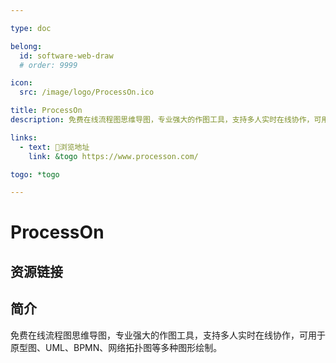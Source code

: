 ```yaml
---

type: doc

belong:
  id: software-web-draw
  # order: 9999

icon:
  src: /image/logo/ProcessOn.ico

title: ProcessOn
description: 免费在线流程图思维导图，专业强大的作图工具，支持多人实时在线协作，可用于原型图、UML、BPMN、网络拓扑图等多种图形绘制。

links:
  - text: 🧰浏览地址
    link: &togo https://www.processon.com/

togo: *togo

---
```


<ShowLogo />

# ProcessOn

<ShowBreadcrumb />

## 资源链接

<ShowLinks />

## 简介

免费在线流程图思维导图，专业强大的作图工具，支持多人实时在线协作，可用于原型图、UML、BPMN、网络拓扑图等多种图形绘制。